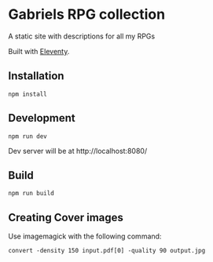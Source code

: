 # Gabriels RPG collection

A static site with descriptions for all my RPGs

Built with [Eleventy](https://www.11ty.dev/).

## Installation

	npm install

## Development

	npm run dev

Dev server will be at http://localhost:8080/
	
## Build

	npm run build


## Creating Cover images

Use imagemagick with the following command:

	convert -density 150 input.pdf[0] -quality 90 output.jpg
